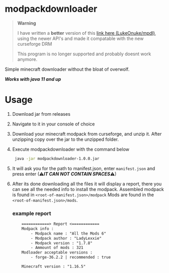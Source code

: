 # modpackdownloader

> **Warning**
> 
> I have written a **better** version of this [link here (LukeOnuke/mpdl)](https://github.com/lukeonuke/mpdl), using the newer API's and made it compatable with the new curseforge DRM
> 
> This program is no longer supported and probably doesnt work anymore.

Simple minecraft downloader without the bloat of overwolf.

***Works with java 11 and up***

# Usage
1. Download jar from releases
2. Navigate to it in your console of choice
3. Download your minecraft modpack from curseforge, and 
   unzip it. After unzipping copy over the jar to the unzipped folder.
4. Execute modpackdownloader with the command below
   ```bash
    java -jar modpackdownloader-1.0.0.jar
   ```
5. It will ask you for the path to manifest.json, enter `manifest.json` and press enter (⚠***IT CAN NOT CONTAIN SPACES***⚠)
6. After its done downloading all the files it will display
   a report, there you can see all the needed info to 
   install the modpack. Assembled modpack is found in
   `<root-of-manifest.json>/modpack`
   Mods are found in the 
   `<root-of-manifest.json>/mods`.
    
    ### example report
    ```txt
        ============> Report <============
        Modpack info :
            - Modpack name : "All the Mods 6"
            - Modpack author : "LadyLexxie"
            - Modpack version : "1.7.8"
            - Ammount of mods : 321
        Modloader acceptable versions :
            - forge-36.2.2 | recommended : true

        Minecraft version : "1.16.5"
    ```
    

